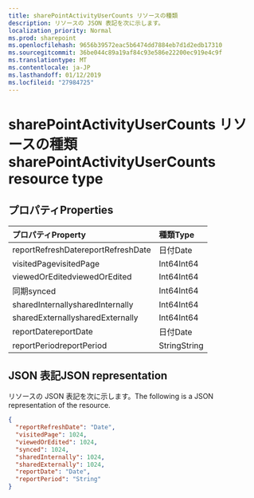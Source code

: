 ```yaml
---
title: sharePointActivityUserCounts リソースの種類
description: リソースの JSON 表記を次に示します。
localization_priority: Normal
ms.prod: sharepoint
ms.openlocfilehash: 9656b39572eac5b6474dd7884eb7d1d2edb17310
ms.sourcegitcommit: 36be044c89a19af84c93e586e22200ec919e4c9f
ms.translationtype: MT
ms.contentlocale: ja-JP
ms.lasthandoff: 01/12/2019
ms.locfileid: "27984725"
---
```

# <a name="sharepointactivityusercounts-resource-type"></a><span data-ttu-id="46e90-103">sharePointActivityUserCounts リソースの種類</span><span class="sxs-lookup"><span data-stu-id="46e90-103">sharePointActivityUserCounts resource type</span></span>

## <a name="properties"></a><span data-ttu-id="46e90-104">プロパティ</span><span class="sxs-lookup"><span data-stu-id="46e90-104">Properties</span></span>

| <span data-ttu-id="46e90-105">プロパティ</span><span class="sxs-lookup"><span data-stu-id="46e90-105">Property</span></span>          | <span data-ttu-id="46e90-106">種類</span><span class="sxs-lookup"><span data-stu-id="46e90-106">Type</span></span>   |
| :---------------- | :----- |
| <span data-ttu-id="46e90-107">reportRefreshDate</span><span class="sxs-lookup"><span data-stu-id="46e90-107">reportRefreshDate</span></span> | <span data-ttu-id="46e90-108">日付</span><span class="sxs-lookup"><span data-stu-id="46e90-108">Date</span></span>   |
| <span data-ttu-id="46e90-109">visitedPage</span><span class="sxs-lookup"><span data-stu-id="46e90-109">visitedPage</span></span>       | <span data-ttu-id="46e90-110">Int64</span><span class="sxs-lookup"><span data-stu-id="46e90-110">Int64</span></span>  |
| <span data-ttu-id="46e90-111">viewedOrEdited</span><span class="sxs-lookup"><span data-stu-id="46e90-111">viewedOrEdited</span></span>    | <span data-ttu-id="46e90-112">Int64</span><span class="sxs-lookup"><span data-stu-id="46e90-112">Int64</span></span>  |
| <span data-ttu-id="46e90-113">同期</span><span class="sxs-lookup"><span data-stu-id="46e90-113">synced</span></span>            | <span data-ttu-id="46e90-114">Int64</span><span class="sxs-lookup"><span data-stu-id="46e90-114">Int64</span></span>  |
| <span data-ttu-id="46e90-115">sharedInternally</span><span class="sxs-lookup"><span data-stu-id="46e90-115">sharedInternally</span></span>  | <span data-ttu-id="46e90-116">Int64</span><span class="sxs-lookup"><span data-stu-id="46e90-116">Int64</span></span>  |
| <span data-ttu-id="46e90-117">sharedExternally</span><span class="sxs-lookup"><span data-stu-id="46e90-117">sharedExternally</span></span>  | <span data-ttu-id="46e90-118">Int64</span><span class="sxs-lookup"><span data-stu-id="46e90-118">Int64</span></span>  |
| <span data-ttu-id="46e90-119">reportDate</span><span class="sxs-lookup"><span data-stu-id="46e90-119">reportDate</span></span>        | <span data-ttu-id="46e90-120">日付</span><span class="sxs-lookup"><span data-stu-id="46e90-120">Date</span></span>   |
| <span data-ttu-id="46e90-121">reportPeriod</span><span class="sxs-lookup"><span data-stu-id="46e90-121">reportPeriod</span></span>      | <span data-ttu-id="46e90-122">String</span><span class="sxs-lookup"><span data-stu-id="46e90-122">String</span></span> |

## <a name="json-representation"></a><span data-ttu-id="46e90-123">JSON 表記</span><span class="sxs-lookup"><span data-stu-id="46e90-123">JSON representation</span></span>

<span data-ttu-id="46e90-124">リソースの JSON 表記を次に示します。</span><span class="sxs-lookup"><span data-stu-id="46e90-124">The following is a JSON representation of the resource.</span></span>

<!-- {
  "blockType": "resource",
  "@odata.type": "microsoft.graph.sharePointActivityUserCounts"
} -->

```json
{
  "reportRefreshDate": "Date", 
  "visitedPage": 1024, 
  "viewedOrEdited": 1024, 
  "synced": 1024, 
  "sharedInternally": 1024, 
  "sharedExternally": 1024, 
  "reportDate": "Date", 
  "reportPeriod": "String"
}
```
